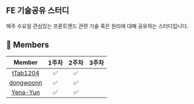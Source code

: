 ## FE 기술공유 스터디
매주 수요일 관심있는 프론트엔드 관련 기술 혹은 원리에 대해 공유하는 스터디입니다. 

## 👭 Members
| Member | 1주차 | 2주차 | 3주차 | 
| :--------: | :--------: | :--------: | :--------: |
|[tTab1204](https://github.com/tTab1204)|✅|✅| |
|[dongwoonn](https://github.com/dongwonnn) |✅|✅| |
|[Yena-Yun](https://github.com/Yena-Yun) |✅|✅| |

